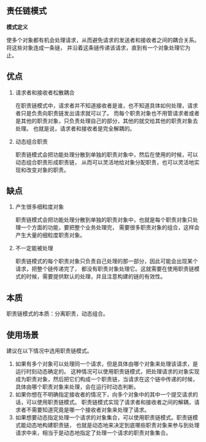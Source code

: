 ## 责任链模式

**模式定义**

使多个对象都有机会处理请求，从而避免请求的发送者和接收者之间的耦合关系。将这些对象连成一条链，
并沿着这条链传递该请求，直到有一个对象处理它为止。

## 优点
1. 请求者和接收者松散耦合

    在职责链模式中，请求者并不知道接收者是谁，也不知道具体如何处理，请求者只是负责向职责链发出请求就可以了。
而每个职责对象也不用管请求者或者是其他的职责对象，只负责处理自己的部分，其他的就交给其他的职责对象去处理。
也就是说，请求者和接收者是完全解耦的。

1. 动态组合职责

    职责链模式会把功能处理分散到单独的职责对象中，然后在使用的时候，可以动态组合职责形成职责链，
从而可以灵活地给对象分配职责，也可以灵活地实现和改变对象的职责。

## 缺点

1. 产生很多细粒度对象

    职责链模式会把功能处理分散到单独的职责对象中，也就是每个职责对象只处理一个方面的功能，要把整个业务处理完，
需要很多职责对象的组合，这样会产生大量的细粒度职责对象。

2. 不一定能被处理

    职责链模式的每个职责对象只负责自己处理的那一部分，因此可能会出现某个请求，把整个链传递完了，
都没有职责对象处理它。这就需要在使用职责链模式的时候，需要提供默认的处理，并且注意构建的链的有效性。

## 本质
职责链模式的本质：分离职责，动态组合。

## 使用场景
建议在以下情况中选用职责链模式。

1. 如果有多个对象可以处理同一个请求，但是具体由哪个对象来处理该请求，是运行时刻动态确定的。
这种情况可以使用职责链模式，把处理请求的对象实现成为职责对象，然后把它们构成一个职责链，当请求在这个链中传递的时候，
具体由哪个职责对象来处理，会在运行时动态判断。
2. 如果你想在不明确指定接收者的情况下，向多个对象中的其中一个提交请求的话，可以使用职责链模式。
职责链模式实现了请求者和接收者之间的解耦，请求者不需要知道究竟是哪一个接收者对象来处理了请求。
3. 如果想要动态指定处理一个请求的对象集合，可以使用职责链模式。职责链模式能动态地构建职责链，
也就是动态地来决定到底哪些职责对象来参与到处理请求中来，相当于是动态地指定了处理一个请求的职责对象集合。


